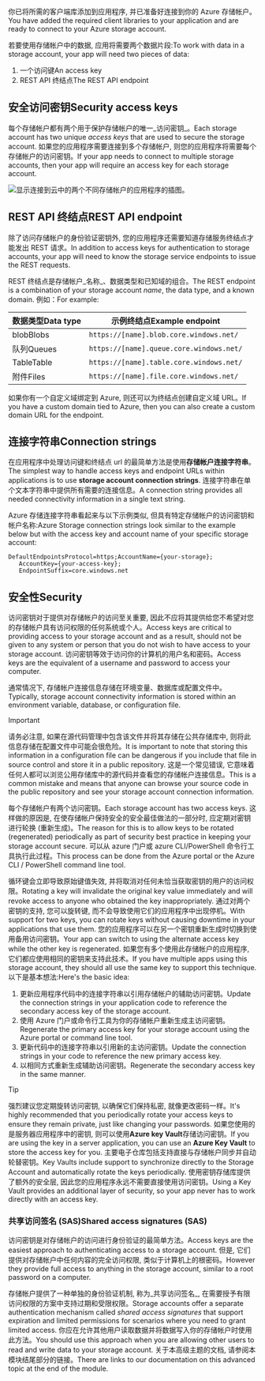 <span data-ttu-id="90762-101">你已将所需的客户端库添加到应用程序, 并已准备好连接到你的 Azure 存储帐户。</span><span class="sxs-lookup"><span data-stu-id="90762-101">You have added the required client libraries to your application and are ready to connect to your Azure storage account.</span></span>

<span data-ttu-id="90762-102">若要使用存储帐户中的数据, 应用将需要两个数据片段:</span><span class="sxs-lookup"><span data-stu-id="90762-102">To work with data in a storage account, your app will need two pieces of data:</span></span>

1. <span data-ttu-id="90762-103">一个访问键</span><span class="sxs-lookup"><span data-stu-id="90762-103">An access key</span></span>
1. <span data-ttu-id="90762-104">REST API 终结点</span><span class="sxs-lookup"><span data-stu-id="90762-104">The REST API endpoint</span></span>

## <a name="security-access-keys"></a><span data-ttu-id="90762-105">安全访问密钥</span><span class="sxs-lookup"><span data-stu-id="90762-105">Security access keys</span></span>

<span data-ttu-id="90762-106">每个存储帐户都有两个用于保护存储帐户的唯一_访问密钥_。</span><span class="sxs-lookup"><span data-stu-id="90762-106">Each storage account has two unique _access keys_ that are used to secure the storage account.</span></span> <span data-ttu-id="90762-107">如果您的应用程序需要连接到多个存储帐户, 则您的应用程序将需要每个存储帐户的访问密钥。</span><span class="sxs-lookup"><span data-stu-id="90762-107">If your app needs to connect to multiple storage accounts, then your app will require an access key for each storage account.</span></span>

![显示连接到云中的两个不同存储帐户的应用程序的插图。](../media/6-multiple-accounts.png)

## <a name="rest-api-endpoint"></a><span data-ttu-id="90762-110">REST API 终结点</span><span class="sxs-lookup"><span data-stu-id="90762-110">REST API endpoint</span></span>

<span data-ttu-id="90762-111">除了访问存储帐户的身份验证密钥外, 您的应用程序还需要知道存储服务终结点才能发出 REST 请求。</span><span class="sxs-lookup"><span data-stu-id="90762-111">In addition to access keys for authentication to storage accounts, your app will need to know the storage service endpoints to issue the REST requests.</span></span> 

<span data-ttu-id="90762-112">REST 终结点是存储帐户_名称_、数据类型和已知域的组合。</span><span class="sxs-lookup"><span data-stu-id="90762-112">The REST endpoint is a combination of your storage account _name_, the data type, and a known domain.</span></span> <span data-ttu-id="90762-113">例如：</span><span class="sxs-lookup"><span data-stu-id="90762-113">For example:</span></span>

| <span data-ttu-id="90762-114">数据类型</span><span class="sxs-lookup"><span data-stu-id="90762-114">Data type</span></span> | <span data-ttu-id="90762-115">示例终结点</span><span class="sxs-lookup"><span data-stu-id="90762-115">Example endpoint</span></span> |
|-----------|------------------|
| <span data-ttu-id="90762-116">blob</span><span class="sxs-lookup"><span data-stu-id="90762-116">Blobs</span></span>     | `https://[name].blob.core.windows.net/` |
| <span data-ttu-id="90762-117">队列</span><span class="sxs-lookup"><span data-stu-id="90762-117">Queues</span></span>    | `https://[name].queue.core.windows.net/` |
| <span data-ttu-id="90762-118">Table</span><span class="sxs-lookup"><span data-stu-id="90762-118">Table</span></span>     | `https://[name].table.core.windows.net/` |
| <span data-ttu-id="90762-119">附件</span><span class="sxs-lookup"><span data-stu-id="90762-119">Files</span></span>     | `https://[name].file.core.windows.net/` |

<span data-ttu-id="90762-120">如果你有一个自定义域绑定到 Azure, 则还可以为终结点创建自定义域 URL。</span><span class="sxs-lookup"><span data-stu-id="90762-120">If you have a custom domain tied to Azure, then you can also create a custom domain URL for the endpoint.</span></span>

## <a name="connection-strings"></a><span data-ttu-id="90762-121">连接字符串</span><span class="sxs-lookup"><span data-stu-id="90762-121">Connection strings</span></span>

<span data-ttu-id="90762-122">在应用程序中处理访问键和终结点 url 的最简单方法是使用**存储帐户连接字符串**。</span><span class="sxs-lookup"><span data-stu-id="90762-122">The simplest way to handle access keys and endpoint URLs within applications is to use **storage account connection strings**.</span></span> <span data-ttu-id="90762-123">连接字符串在单个文本字符串中提供所有需要的连接信息。</span><span class="sxs-lookup"><span data-stu-id="90762-123">A connection string provides all needed connectivity information in a single text string.</span></span>

<span data-ttu-id="90762-124">Azure 存储连接字符串看起来与以下示例类似, 但具有特定存储帐户的访问密钥和帐户名称:</span><span class="sxs-lookup"><span data-stu-id="90762-124">Azure Storage connection strings look similar to the example below but with the access key and account name of your specific storage account:</span></span>

```
DefaultEndpointsProtocol=https;AccountName={your-storage};
   AccountKey={your-access-key};
   EndpointSuffix=core.windows.net
```

## <a name="security"></a><span data-ttu-id="90762-125">安全性</span><span class="sxs-lookup"><span data-stu-id="90762-125">Security</span></span>

<span data-ttu-id="90762-126">访问密钥对于提供对存储帐户的访问至关重要, 因此不应将其提供给您不希望对您的存储帐户具有访问权限的任何系统或个人。</span><span class="sxs-lookup"><span data-stu-id="90762-126">Access keys are critical to providing access to your storage account and as a result, should not be given to any system or person that you do not wish to have access to your storage account.</span></span> <span data-ttu-id="90762-127">访问密钥等效于访问你的计算机的用户名和密码。</span><span class="sxs-lookup"><span data-stu-id="90762-127">Access keys are the equivalent of a username and password to access your computer.</span></span>

<span data-ttu-id="90762-128">通常情况下, 存储帐户连接信息存储在环境变量、数据库或配置文件中。</span><span class="sxs-lookup"><span data-stu-id="90762-128">Typically, storage account connectivity information is stored within an environment variable, database, or configuration file.</span></span>

> [!IMPORTANT]
> <span data-ttu-id="90762-129">请务必注意, 如果在源代码管理中包含该文件并将其存储在公共存储库中, 则将此信息存储在配置文件中可能会很危险。</span><span class="sxs-lookup"><span data-stu-id="90762-129">It is important to note that storing this information in a configuration file can be dangerous if you include that file in source control and store it in a public repository.</span></span> <span data-ttu-id="90762-130">这是一个常见错误, 它意味着任何人都可以浏览公用存储库中的源代码并查看您的存储帐户连接信息。</span><span class="sxs-lookup"><span data-stu-id="90762-130">This is a common mistake and means that anyone can browse your source code in the public repository and see your storage account connection information.</span></span>

<span data-ttu-id="90762-131">每个存储帐户有两个访问密钥。</span><span class="sxs-lookup"><span data-stu-id="90762-131">Each storage account has two access keys.</span></span> <span data-ttu-id="90762-132">这样做的原因是, 在使存储帐户保持安全的安全最佳做法的一部分时, 应定期对密钥进行轮换 (重新生成)。</span><span class="sxs-lookup"><span data-stu-id="90762-132">The reason for this is to allow keys to be rotated (regenerated) periodically as part of security best practice in keeping your storage account secure.</span></span> <span data-ttu-id="90762-133">可以从 azure 门户或 azure CLI/PowerShell 命令行工具执行此过程。</span><span class="sxs-lookup"><span data-stu-id="90762-133">This process can be done from the Azure portal or the Azure CLI / PowerShell command line tool.</span></span>

<span data-ttu-id="90762-134">循环键会立即导致原始键值失效, 并将取消对任何未恰当获取密钥的用户的访问权限。</span><span class="sxs-lookup"><span data-stu-id="90762-134">Rotating a key will invalidate the original key value immediately and will revoke access to anyone who obtained the key inappropriately.</span></span> <span data-ttu-id="90762-135">通过对两个密钥的支持, 您可以旋转键, 而不会导致使用它们的应用程序中出现停机。</span><span class="sxs-lookup"><span data-stu-id="90762-135">With support for two keys, you can rotate keys without causing downtime in your applications that use them.</span></span> <span data-ttu-id="90762-136">您的应用程序可以在另一个密钥重新生成时切换到使用备用访问密钥。</span><span class="sxs-lookup"><span data-stu-id="90762-136">Your app can switch to using the alternate access key while the other key is regenerated.</span></span> <span data-ttu-id="90762-137">如果您有多个使用此存储帐户的应用程序, 它们都应使用相同的密钥来支持此技术。</span><span class="sxs-lookup"><span data-stu-id="90762-137">If you have multiple apps using this storage account, they should all use the same key to support this technique.</span></span> <span data-ttu-id="90762-138">以下是基本想法:</span><span class="sxs-lookup"><span data-stu-id="90762-138">Here's the basic idea:</span></span>

1. <span data-ttu-id="90762-139">更新应用程序代码中的连接字符串以引用存储帐户的辅助访问密钥。</span><span class="sxs-lookup"><span data-stu-id="90762-139">Update the connection strings in your application code to reference the secondary access key of the storage account.</span></span>
2. <span data-ttu-id="90762-140">使用 Azure 门户或命令行工具为你的存储帐户重新生成主访问密钥。</span><span class="sxs-lookup"><span data-stu-id="90762-140">Regenerate the primary access key for your storage account using the Azure portal or command line tool.</span></span>
3. <span data-ttu-id="90762-141">更新代码中的连接字符串以引用新的主访问密钥。</span><span class="sxs-lookup"><span data-stu-id="90762-141">Update the connection strings in your code to reference the new primary access key.</span></span>
4. <span data-ttu-id="90762-142">以相同方式重新生成辅助访问密钥。</span><span class="sxs-lookup"><span data-stu-id="90762-142">Regenerate the secondary access key in the same manner.</span></span>

> [!TIP]
> <span data-ttu-id="90762-143">强烈建议您定期旋转访问密钥, 以确保它们保持私密, 就像更改密码一样。</span><span class="sxs-lookup"><span data-stu-id="90762-143">It's highly recommended that you periodically rotate your access keys to ensure they remain private, just like changing your passwords.</span></span> <span data-ttu-id="90762-144">如果您使用的是服务器应用程序中的密钥, 则可以使用**Azure key Vault**存储访问密钥。</span><span class="sxs-lookup"><span data-stu-id="90762-144">If you are using the key in a server application, you can use an **Azure Key Vault** to store the access key for you.</span></span> <span data-ttu-id="90762-145">主要电子仓库包括支持直接与存储帐户同步并自动轮替密钥。</span><span class="sxs-lookup"><span data-stu-id="90762-145">Key Vaults include support to synchronize directly to the Storage Account and automatically rotate the keys periodically.</span></span> <span data-ttu-id="90762-146">使用密钥存储库提供了额外的安全层, 因此您的应用程序永远不需要直接使用访问密钥。</span><span class="sxs-lookup"><span data-stu-id="90762-146">Using a Key Vault provides an additional layer of security, so your app never has to work directly with an access key.</span></span>

### <a name="shared-access-signatures-sas"></a><span data-ttu-id="90762-147">共享访问签名 (SAS)</span><span class="sxs-lookup"><span data-stu-id="90762-147">Shared access signatures (SAS)</span></span>

<span data-ttu-id="90762-148">访问密钥是对存储帐户的访问进行身份验证的最简单方法。</span><span class="sxs-lookup"><span data-stu-id="90762-148">Access keys are the easiest approach to authenticating access to a storage account.</span></span> <span data-ttu-id="90762-149">但是, 它们提供对存储帐户中任何内容的完全访问权限, 类似于计算机上的根密码。</span><span class="sxs-lookup"><span data-stu-id="90762-149">However they provide full access to anything in the storage account, similar to a root password on a computer.</span></span>

<span data-ttu-id="90762-150">存储帐户提供了一种单独的身份验证机制, 称为_共享访问签名_, 在需要授予有限访问权限的方案中支持过期和受限权限。</span><span class="sxs-lookup"><span data-stu-id="90762-150">Storage accounts offer a separate authentication mechanism called _shared access signatures_ that support expiration and limited permissions for scenarios where you need to grant limited access.</span></span> <span data-ttu-id="90762-151">你应在允许其他用户读取数据并将数据写入你的存储帐户时使用此方法。</span><span class="sxs-lookup"><span data-stu-id="90762-151">You should use this approach when you are allowing other users to read and write data to your storage account.</span></span> <span data-ttu-id="90762-152">关于本高级主题的文档, 请参阅本模块结尾部分的链接。</span><span class="sxs-lookup"><span data-stu-id="90762-152">There are links to our documentation on this advanced topic at the end of the module.</span></span>
